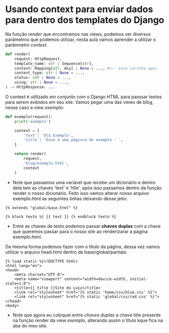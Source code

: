 # Usando context para enviar dados para dentro dos templates do Django
Na função *render* que encontramos nas views, podemos ver diversos parâmetros que podemos utilizar, nesta aula vamos aprender a utilizar o parâmnetro *context*.

~~~~python
def render(
    request: HttpRequest,
    template_name: str | Sequence[str],
    context: Mapping[str, Any] | None = ..., #<-- esse carinha aqui
    content_type: str | None = ...,
    status: int | None = ...,
    using: str | None = ...,
) -> HttpResponse: ...
~~~~

O context é utilizado em conjunto com o Django HTML para passsar textos para serem exibidos em seu site. Vamos pegar uma das views de blog, nesse caso a view *exemplo*:

~~~~python
def exemplo(request):
    print('exemplo')

    context = {
        'text': 'Olá Exemplo',
        'title': 'Essa é uma páginca de exemplo - ',
    }

    return render(
        request,
        'blog/exemplo.html',
        context
    )
~~~~
- Note que passamos uma variável que recebe um dicionário e dentro dela tem as chaves 'text' e 'title'. após isso passamos dentro da função render o nosso dicionário. Feito isso vamos alterar nosso arquivo exemplo.html as seguintes linhas deixando desse jeito:

~~~~django html
{% extends "global/base.html" %}

{% block texto %} {{ text }} {% endblock texto %}
~~~~
- Entre as chaves de texto podemos passar **chaves duplas** com a chave que queremos passar para o nosso site ao renderizarar a página exemplo.html.

Da mesma forma podemos fazer com o título da página, dessa vez vamos utilizar o arquivo head.html dentro de base/global/partials:

~~~~django html
{% load static %}<!DOCTYPE html>
<html lang="en">
<head>
    <meta charset="UTF-8">
    <meta name="viewport" content="width=device-width, initial-scale=1.0">
    <title>{{ title }}Site do Luiz</title>
    <link rel="stylesheet" href="{% static 'home/css/blue.css' %}">
    <link rel="stylesheet" href="{% static 'global/css/red.css' %}">
</head>
<body>
~~~~
- Note que agora eu coloquei entre *chaves duplas* a chave title presente na função render da view *exemplo*, alterando assim o título kque fica na aba do meu site.